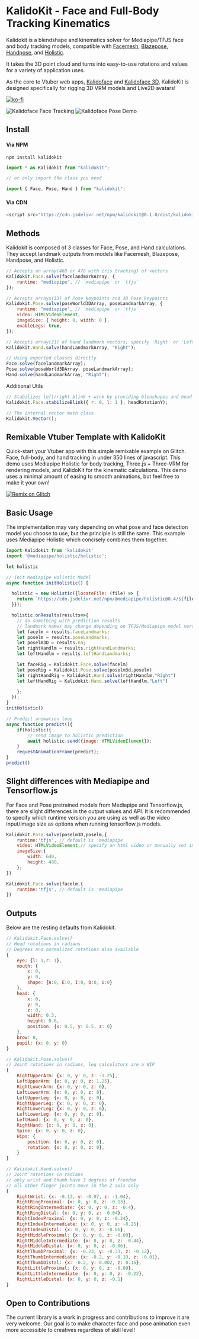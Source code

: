 # KalidoKit - Face and Full-Body Tracking Kinematics

Kalidokit is a blendshape and kinematics solver for Mediapipe/TFJS face and body tracking models, compatible with [Facemesh](https://github.com/tensorflow/tfjs-models/tree/master/face-landmarks-detection), [Blazepose](https://github.com/tensorflow/tfjs-models/tree/master/pose-detection), [Handpose](https://google.github.io/mediapipe/solutions/hands.html), and [Holistic](https://google.github.io/mediapipe/solutions/holistic.html).

It takes the 3D point cloud and turns into easy-to-use rotations and values for a variety of application uses.

As the core to Vtuber web apps, [Kalidoface](https://kalidoface.com) and [Kalidoface 3D](https://3d.kalidoface.com), KalidoKit is designed specifically for rigging 3D VRM models and Live2D avatars!

[![ko-fi](https://ko-fi.com/img/githubbutton_sm.svg)](https://ko-fi.com/B0B75DIY1)

![Kalidoface Face Tracking](https://cdn.glitch.me/29e07830-2317-4b15-a044-135e73c7f840%2Fkalidoface-face-closeup.gif?v=1633451401758) ![Kalidoface Pose Demo](https://cdn.glitch.me/29e07830-2317-4b15-a044-135e73c7f840%2Fkalidoface-pose-dance.gif?v=1633453098775)

## Install

#### Via NPM

```
npm install kalidokit
```

```js
import * as Kalidokit from "kalidokit";

// or only import the class you need

import { Face, Pose, Hand } from "kalidokit";
```

#### Via CDN

```js
<script src="https://cdn.jsdelivr.net/npm/kalidokit@0.1.0/dist/kalidokit.umd.js"></script>
```

## Methods

Kalidokit is composed of 3 classes for Face, Pose, and Hand calculations. They accept landmark outputs from models like Facemesh, Blazepose, Handpose, and Holistic.

```js
// Accepts an array(468 or 478 with iris tracking) of vectors
Kalidokit.Face.solve(facelandmarkArray, {
    runtime: "mediapipe", // `mediapipe` or `tfjs`
});

// Accepts arrays(33) of Pose keypoints and 3D Pose keypoints
Kalidokit.Pose.solve(poseWorld3DArray, poseLandmarkArray, {
    runtime: "mediapipe", // `mediapipe` or `tfjs`
    video: HTMLVideoElement,
    imageSize: { height: 0, width: 0 },
    enableLegs: true,
});

// Accepts array(21) of hand landmark vectors; specify 'Right' or 'Left' side
Kalidokit.Hand.solve(handLandmarkArray, "Right");

// Using exported classes directly
Face.solve(facelandmarkArray);
Pose.solve(poseWorld3DArray, poseLandmarkArray);
Hand.solve(handLandmarkArray, "Right");
```

Additional Utils

```js
// Stabilizes left/right blink + wink by providing blenshapes and head rotation
Kalidokit.Face.stabilizeBlink({ r: 0, l: 1 }, headRotationY);

// The internal vector math class
Kalidokit.Vector();
```

## Remixable Vtuber Template with KalidoKit

Quick-start your Vtuber app with this simple remixable example on Glitch. Face, full-body, and hand tracking in under 350 lines of javascript. This demo uses Mediapipe Holistic for body tracking, Three.js + Three-VRM for rendering models, and KalidoKit for the kinematic calculations. This demo uses a minimal amount of easing to smooth animations, but feel free to make it your own!

<a href="https://glitch.com/edit/#!/remix/kalidokit-template"><img alt="Remix on Glitch" src="https://cdn.gomix.com/f3620a78-0ad3-4f81-a271-c8a4faa20f86%2Fremix-button.svg"></a>

## Basic Usage

The implementation may vary depending on what pose and face detection model you choose to use, but the principle is still the same. This example uses Mediapipe Holistic which concisely combines them together.

```js
import Kalidokit from 'kalidokit'
import '@mediapipe/holistic/holistic';

let holistic

// Init Mediapipe Holistic Model
async function initHolistic() {

  holistic = new Holistic({locateFile: (file) => {
    return `https://cdn.jsdelivr.net/npm/@mediapipe/holistic@0.4/${file}`;
  }});

  holistic.onResults(results=>{
    // do something with prediction results
    // landmark names may change depending on TFJS/Mediapipe model version
    let facelm = results.faceLandmarks;
    let poselm = results.poseLandmarks;
    let poselm3D = results.ea;
    let rightHandlm = results.rightHandLandmarks;
    let leftHandlm = results.leftHandLandmarks;

    let faceRig = Kalidokit.Face.solve(facelm)
    let poseRig = Kalidokit.Pose.solve(poselm3d,poselm)
    let rightHandRig = Kalidokit.Hand.solve(rightHandlm,"Right")
    let leftHandRig = Kalidokit.Hand.solve(leftHandlm,"Left")

    };
  });
}
initHolistic()

// Predict animation loop
async function predict(){
    if(holistic){
        // send image to holistic prediction
        await holistic.send({image: HTMLVideoElement});
    }
    requestAnimationFrame(predict);
}
predict()
```

## Slight differences with Mediapipe and Tensorflow.js

For Face and Pose pretrained models from Mediapipe and Tensorflow.js, there are slight differences in the output values and API. It is recommended to specify which runtime version you are using as well as the video input/image size as options when running tensorflow.js models.

```js
Kalidokit.Pose.solve(poselm3D,poselm,{
    runtime:'tfjs', // default is 'mediapipe
    video: HTMLVideoElement,// specify an html video or manually set image size
    imageSize:{
        width: 640,
        height: 480,
    };
})

Kalidokit.Face.solve(facelm,{
    runtime:'tfjs', // default is 'mediapipe
})
```

## Outputs

Below are the resting defaults from Kalidokit.

```js
// Kalidokit.Face.solve()
// Head rotations in radians
// Degrees and normalized rotations also available
{
    eye: {l: 1,r: 1},
    mouth: {
        x: 0,
        y: 0,
        shape: {A:0, E:0, I:0, O:0, U:0}
    },
    head: {
        x: 0,
        y: 0,
        z: 0,
        width: 0.3,
        height: 0.6,
        position: {x: 0.5, y: 0.5, z: 0}
    },
    brow: 0,
    pupil: {x: 0, y: 0}
}
```

```js
// Kalidokit.Pose.solve()
// Joint rotations in radians, leg calculators are a WIP
{
    RightUpperArm: {x: 0, y: 0, z: -1.25},
    LeftUpperArm: {x: 0, y: 0, z: 1.25},
    RightLowerArm: {x: 0, y: 0, z: 0},
    LeftLowerArm: {x: 0, y: 0, z: 0},
    LeftUpperLeg: {x: 0, y: 0, z: 0},
    RightUpperLeg: {x: 0, y: 0, z: 0},
    RightLowerLeg: {x: 0, y: 0, z: 0},
    LeftLowerLeg: {x: 0, y: 0, z: 0},
    LeftHand: {x: 0, y: 0, z: 0},
    RightHand: {x: 0, y: 0, z: 0},
    Spine: {x: 0, y: 0, z: 0},
    Hips: {
        position: {x: 0, y: 0, z: 0},
        rotation: {x: 0, y: 0, z: 0},
    }
}
```

```js
// Kalidokit.Hand.solve()
// Joint rotations in radians
// only wrist and thumb have 3 degrees of freedom
// all other finger joints move in the Z axis only
{
    RightWrist: {x: -0.13, y: -0.07, z: -1.04},
    RightRingProximal: {x: 0, y: 0, z: -0.13},
    RightRingIntermediate: {x: 0, y: 0, z: -0.4},
    RightRingDistal: {x: 0, y: 0, z: -0.04},
    RightIndexProximal: {x: 0, y: 0, z: -0.24},
    RightIndexIntermediate: {x: 0, y: 0, z: -0.25},
    RightIndexDistal: {x: 0, y: 0, z: -0.06},
    RightMiddleProximal: {x: 0, y: 0, z: -0.09},
    RightMiddleIntermediate: {x: 0, y: 0, z: -0.44},
    RightMiddleDistal: {x: 0, y: 0, z: -0.06},
    RightThumbProximal: {x: -0.23, y: -0.33, z: -0.12},
    RightThumbIntermediate: {x: -0.2, y: -0.19, z: -0.01},
    RightThumbDistal: {x: -0.2, y: 0.002, z: 0.15},
    RightLittleProximal: {x: 0, y: 0, z: -0.09},
    RightLittleIntermediate: {x: 0, y: 0, z: -0.22},
    RightLittleDistal: {x: 0, y: 0, z: -0.1}
}
```

## Open to Contributions

The current library is a work in progress and contributions to improve it are very welcome. Our goal is to make character face and pose animation even more accessible to creatives regardless of skill level!
